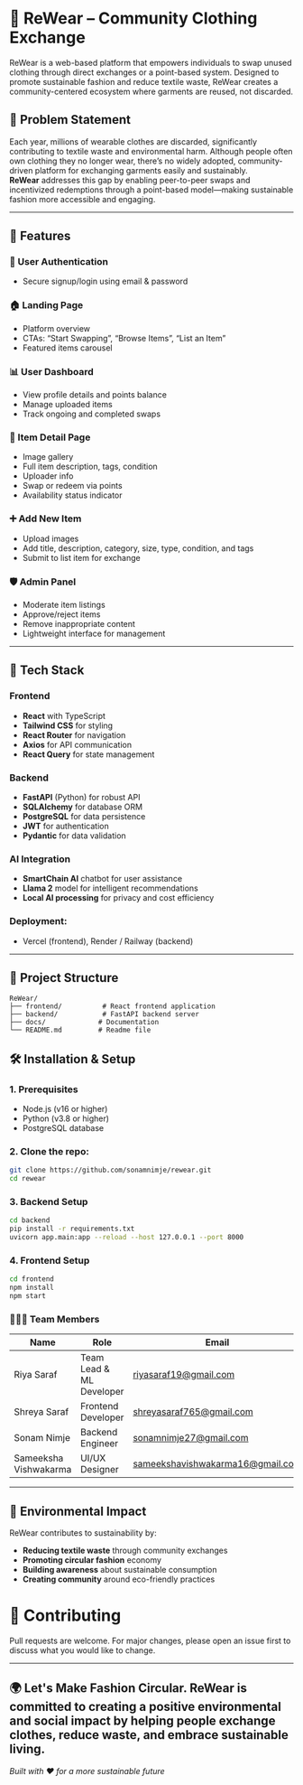 # 👕 ReWear – Community Clothing Exchange

ReWear is a web-based platform that empowers individuals to swap unused clothing through direct exchanges or a point-based system. Designed to promote sustainable fashion and reduce textile waste, ReWear creates a community-centered ecosystem where garments are reused, not discarded.

## 🧩 Problem Statement

Each year, millions of wearable clothes are discarded, significantly contributing to textile waste and environmental harm. Although people often own clothing they no longer wear, there’s no widely adopted, community-driven platform for exchanging garments easily and sustainably.  
**ReWear** addresses this gap by enabling peer-to-peer swaps and incentivized redemptions through a point-based model—making sustainable fashion more accessible and engaging.

---
## 🚀 Features

### 👤 User Authentication
- Secure signup/login using email & password

### 🏠 Landing Page
- Platform overview
- CTAs: “Start Swapping”, “Browse Items”, “List an Item”
- Featured items carousel

### 📊 User Dashboard
- View profile details and points balance
- Manage uploaded items
- Track ongoing and completed swaps

### 🧥 Item Detail Page
- Image gallery
- Full item description, tags, condition
- Uploader info
- Swap or redeem via points
- Availability status indicator

### ➕ Add New Item
- Upload images
- Add title, description, category, size, type, condition, and tags
- Submit to list item for exchange

### 🛡️ Admin Panel
- Moderate item listings
- Approve/reject items
- Remove inappropriate content
- Lightweight interface for management

---


## 🚀 Tech Stack

### Frontend
- **React** with TypeScript
- **Tailwind CSS** for styling
- **React Router** for navigation
- **Axios** for API communication
- **React Query** for state management

### Backend
- **FastAPI** (Python) for robust API
- **SQLAlchemy** for database ORM
- **PostgreSQL** for data persistence
- **JWT** for authentication
- **Pydantic** for data validation

### AI Integration
- **SmartChain AI** chatbot for user assistance
- **Llama 2** model for intelligent recommendations
- **Local AI processing** for privacy and cost efficiency

### Deployment:
- Vercel (frontend), Render / Railway (backend)
---

## 📁 Project Structure

```
ReWear/
├── frontend/          # React frontend application
├── backend/           # FastAPI backend server
├── docs/             # Documentation
└── README.md         # Readme file
```

## 🛠️ Installation & Setup

### 1.  Prerequisites
- Node.js (v16 or higher)
- Python (v3.8 or higher)
- PostgreSQL database

### 2. Clone the repo:

```bash
git clone https://github.com/sonamnimje/rewear.git
cd rewear
```
### 3. Backend Setup
```bash
cd backend
pip install -r requirements.txt
uvicorn app.main:app --reload --host 127.0.0.1 --port 8000
```

### 4. Frontend Setup
```bash
cd frontend
npm install
npm start
```

### 🧑‍🤝‍🧑 Team Members

| Name          | Role                 | Email                       |
|---------------|----------------------|-----------------------------|
| Riya Saraf   | Team Lead & ML Developer | riyasaraf19@gmail.com     |
| Shreya Saraf  | Frontend Developer   | shreyasaraf765@gmail.com     |
| Sonam Nimje   | Backend Engineer     | sonamnimje27@gmail.com     |
| Sameeksha Vishwakarma    | UI/UX Designer       | sameekshavishwakarma16@gmail.com     |
---

## 🌱 Environmental Impact

ReWear contributes to sustainability by:
- **Reducing textile waste** through community exchanges
- **Promoting circular fashion** economy
- **Building awareness** about sustainable consumption
- **Creating community** around eco-friendly practices

# 🤝 Contributing
Pull requests are welcome. For major changes, please open an issue first to discuss what you would like to change.

---
🌍 Let's Make Fashion Circular.
ReWear is committed to creating a positive environmental and social impact by helping people exchange clothes, reduce waste, and embrace sustainable living.
---

*Built with ❤️ for a more sustainable future* 

